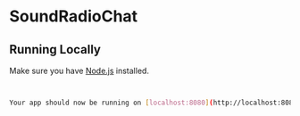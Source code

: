 # SoundRadioChat

## Running Locally

Make sure you have [Node.js](http://nodejs.org/)  installed.

```sh


Your app should now be running on [localhost:8080](http://localhost:8080/).


